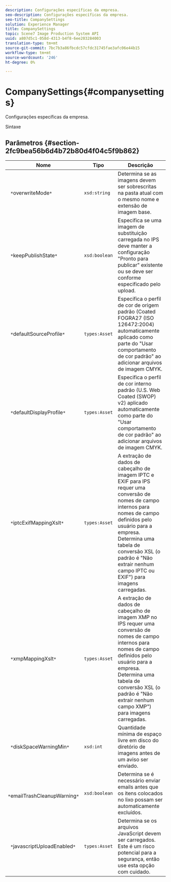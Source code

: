 ```yaml
---
description: Configurações específicas da empresa.
seo-description: Configurações específicas da empresa.
seo-title: CompanySettings
solution: Experience Manager
title: CompanySettings
topic: Scene7 Image Production System API
uuid: a807d5c1-058d-4313-b4f8-6ee203284003
translation-type: tm+mt
source-git-commit: 7bc7b3a86fbcdc57cfdc31745fae3afc06e44b15
workflow-type: tm+mt
source-wordcount: '246'
ht-degree: 0%

---
```



# CompanySettings{#companysettings}

Configurações específicas da empresa.

Sintaxe

## Parâmetros {#section-2fc9bea56b6d4b72b80d4f04c5f9b862}

| Nome | Tipo | Descrição |
|---|---|---|
| ` *`overwriteMode`*` | `xsd:string` | Determina se as imagens devem ser sobrescritas na pasta atual com o mesmo nome e extensão de imagem base. |
| ` *`keepPublishState`*` | `xsd:boolean` | Especifica se uma imagem de substituição carregada no IPS deve manter a configuração &quot;Pronto para publicar&quot; existente ou se deve ser conforme especificado pelo upload. |
| ` *`defaultSourceProfile`*` | `types:Asset` | Especifica o perfil de cor de origem padrão (Coated FOGRA27 (ISO 126472:2004) automaticamente aplicado como parte do &quot;Usar comportamento de cor padrão&quot; ao adicionar arquivos de imagem CMYK. |
| ` *`defaultDisplayProfile`*` | `types:Asset` | Especifica o perfil de cor interno padrão (U.S. Web Coated (SWOP) v2) aplicado automaticamente como parte do &quot;Usar comportamento de cor padrão&quot; ao adicionar arquivos de imagem CMYK. |
| ` *`iptcExifMappingXslt`*` | `types:Asset` | A extração de dados de cabeçalho de imagem IPTC e EXIF para IPS requer uma conversão de nomes de campo internos para nomes de campo definidos pelo usuário para a empresa. Determina uma tabela de conversão XSL (o padrão é &quot;Não extrair nenhum campo IPTC ou EXIF&quot;) para imagens carregadas. |
| ` *`xmpMappingXslt`*` | `types:Asset` | A extração de dados de cabeçalho de imagem XMP no IPS requer uma conversão de nomes de campo internos para nomes de campo definidos pelo usuário para a empresa. Determina uma tabela de conversão XSL (o padrão é &quot;Não extrair nenhum campo XMP&quot;) para imagens carregadas. |
| ` *`diskSpaceWarningMin`*` | `xsd:int` | Quantidade mínima de espaço livre em disco do diretório de imagens antes de um aviso ser enviado. |
| ` *`emailTrashCleanupWarning`*` | `xsd:boolean` | Determina se é necessário enviar emails antes que os itens colocados no lixo possam ser automaticamente excluídos. |
| ` *`javascriptUploadEnabled`*` | `types:Asset` | Determina se os arquivos JavaScript devem ser carregados. Este é um risco potencial para a segurança, então use esta opção com cuidado. |

